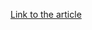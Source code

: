 [Link to the article](https://blog.cyble.com/2023/06/16/new-malware-campaign-targets-letsvpn-users/)
